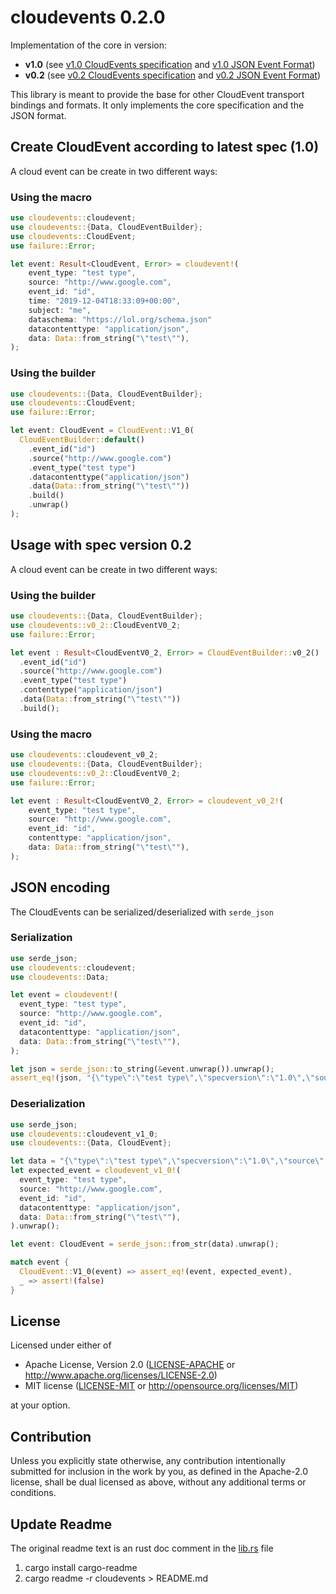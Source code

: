 # cloudevents 0.2.0

Implementation of the core in version:

* **v1.0** (see [v1.0 CloudEvents specification](https://github.com/cloudevents/spec/blob/v1.0/spec.md) and [v1.0 JSON Event Format](https://github.com/cloudevents/spec/blob/v1.0/json-format.md))
* **v0.2** (see [v0.2 CloudEvents specification](https://github.com/cloudevents/spec/blob/v0.2/spec.md) and [v0.2 JSON Event Format](https://github.com/cloudevents/spec/blob/v0.2/json-format.md))

This library is meant to provide the base for other CloudEvent transport bindings and formats. It only implements the core specification and the JSON format.

## Create CloudEvent according to latest spec (1.0)

A cloud event can be create in two different ways:

### Using the macro

```rust
use cloudevents::cloudevent;
use cloudevents::{Data, CloudEventBuilder};
use cloudevents::CloudEvent;
use failure::Error;

let event: Result<CloudEvent, Error> = cloudevent!(
    event_type: "test type",
    source: "http://www.google.com",
    event_id: "id",
    time: "2019-12-04T18:33:09+00:00",
    subject: "me",
    dataschema: "https://lol.org/schema.json"
    datacontenttype: "application/json",
    data: Data::from_string("\"test\""),
);
```

### Using the builder

```rust
use cloudevents::{Data, CloudEventBuilder};
use cloudevents::CloudEvent;
use failure::Error;

let event: CloudEvent = CloudEvent::V1_0(
  CloudEventBuilder::default()
    .event_id("id")
    .source("http://www.google.com")
    .event_type("test type")
    .datacontenttype("application/json")
    .data(Data::from_string("\"test\""))
    .build()
    .unwrap()
);
```

## Usage with spec version 0.2

A cloud event can be create in two different ways:

### Using the builder

```rust
use cloudevents::{Data, CloudEventBuilder};
use cloudevents::v0_2::CloudEventV0_2;
use failure::Error;

let event : Result<CloudEventV0_2, Error> = CloudEventBuilder::v0_2()
  .event_id("id")
  .source("http://www.google.com")
  .event_type("test type")
  .contenttype("application/json")
  .data(Data::from_string("\"test\""))
  .build();
```

### Using the macro

```rust
use cloudevents::cloudevent_v0_2;
use cloudevents::{Data, CloudEventBuilder};
use cloudevents::v0_2::CloudEventV0_2;
use failure::Error;

let event : Result<CloudEventV0_2, Error> = cloudevent_v0_2!(
    event_type: "test type",
    source: "http://www.google.com",
    event_id: "id",
    contenttype: "application/json",
    data: Data::from_string("\"test\""),
);
```

## JSON encoding

The CloudEvents can be serialized/deserialized with `serde_json`

### Serialization

```rust
use serde_json;
use cloudevents::cloudevent;
use cloudevents::Data;

let event = cloudevent!(
  event_type: "test type",
  source: "http://www.google.com",
  event_id: "id",
  datacontenttype: "application/json",
  data: Data::from_string("\"test\""),
);

let json = serde_json::to_string(&event.unwrap()).unwrap();
assert_eq!(json, "{\"type\":\"test type\",\"specversion\":\"1.0\",\"source\":\"http://www.google.com\",\"id\":\"id\",\"datacontenttype\":\"application/json\",\"data\":\"\\\"test\\\"\"}");
```

### Deserialization

```rust
use serde_json;
use cloudevents::cloudevent_v1_0;
use cloudevents::{Data, CloudEvent};

let data = "{\"type\":\"test type\",\"specversion\":\"1.0\",\"source\":\"http://www.google.com\",\"id\":\"id\",\"datacontenttype\":\"application/json\",\"data\":\"\\\"test\\\"\"}";
let expected_event = cloudevent_v1_0!(
  event_type: "test type",
  source: "http://www.google.com",
  event_id: "id",
  datacontenttype: "application/json",
  data: Data::from_string("\"test\""),
).unwrap();

let event: CloudEvent = serde_json::from_str(data).unwrap();

match event {
  CloudEvent::V1_0(event) => assert_eq!(event, expected_event),
  _ => assert!(false)
}
```

## License

Licensed under either of

* Apache License, Version 2.0
   ([LICENSE-APACHE](LICENSE-APACHE) or http://www.apache.org/licenses/LICENSE-2.0)
* MIT license
   ([LICENSE-MIT](LICENSE-MIT) or http://opensource.org/licenses/MIT)

at your option.

## Contribution

Unless you explicitly state otherwise, any contribution intentionally submitted
for inclusion in the work by you, as defined in the Apache-2.0 license, shall be
dual licensed as above, without any additional terms or conditions.

## Update Readme

The original readme text is an rust doc comment in the [lib.rs](./cloudevents/src/lib.rs) file

1. cargo install cargo-readme
2. cargo readme  -r cloudevents > README.md
